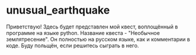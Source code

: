 # unusual_earthquake

Приветствую!
Здесь будет представлен мой квест, воплощённый в программе на языке python. 
Название квеста - "Необычное землятресение". Он полностью на русском языке, как и комментарии в коде.
Буду польщён, если решитесь сыграть в него.
